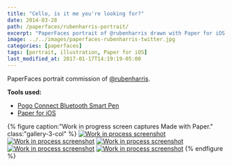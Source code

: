 ```yaml
---
title: "Cello, is it me you're looking for?"
date: 2014-03-28
path: /paperfaces/rubenharris-portrait/
excerpt: "PaperFaces portrait of @rubenharris drawn with Paper for iOS on an iPad."
image: ../../images/paperfaces-rubenharris-twitter.jpg
categories: [paperfaces]
tags: [portrait, illustration, Paper for iOS]
last_modified_at: 2017-01-17T14:19:19-05:00
---
```


PaperFaces portrait commission of [@rubenharris](https://twitter.com/rubenharris).

**Tools used:**

- [Pogo Connect Bluetooth Smart Pen](https://www.amazon.com/gp/product/B009K448L4/ref=as_li_ss_tl?ie=UTF8&camp=1789&creative=390957&creativeASIN=B009K448L4&linkCode=as2&tag=mademist-20)
- [Paper for iOS](https://paper.bywetransfer.com/)

{% figure caption:"Work in progress screen captures Made with Paper." class:"gallery-3-col" %}
[![Work in process screenshot](../../images/paperfaces-rubenharris-process-1-600.jpg)](../../images/paperfaces-rubenharris-process-1-lg.jpg)
[![Work in process screenshot](../../images/paperfaces-rubenharris-process-2-600.jpg)](../../images/paperfaces-rubenharris-process-2-lg.jpg)
[![Work in process screenshot](../../images/paperfaces-rubenharris-process-3-600.jpg)](../../images/paperfaces-rubenharris-process-3-lg.jpg)
[![Work in process screenshot](../../images/paperfaces-rubenharris-process-4-600.jpg)](../../images/paperfaces-rubenharris-process-4-lg.jpg)
[![Work in process screenshot](../../images/paperfaces-rubenharris-process-5-600.jpg)](../../images/paperfaces-rubenharris-process-5-lg.jpg)
{% endfigure %}

